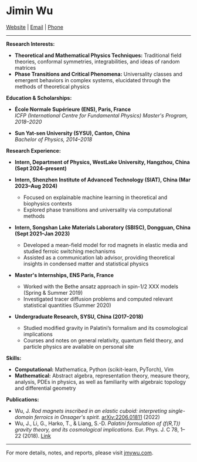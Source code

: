 # Jimin Wu

[Website](http://jmywu.com) | [Email](mailto:jaiman.ng@gmail.com) | [Phone](callto:8618819251873)

---

**Research Interests:**  
- **Theoretical and Mathematical Physics Techniques:** Traditional field theories, conformal symmetries, integrabilities, and ideas of random matrices  
- **Phase Transitions and Critical Phenomena:** Universality classes and emergent behaviors in complex systems, elucidated through the methods of theoretical physics

**Education & Scholarships:**  
- **École Normale Supérieure (ENS), Paris, France**  
  *ICFP (International Centre for Fundamental Physics) Master's Program, 2018–2020*  
<!--- Awarded ICFP scholarship (full scholarship for two-year master's) -->

- **Sun Yat-sen University (SYSU), Canton, China**  
  *Bachelor of Physics, 2014–2018*  
  <!--- - Member of the international class of theoretical physics (top 5% students)  
  - Outstanding student scholarship recipient (top 10% in class, 2016–2017; top 30% in class, 2015–2016) -->

**Research Experience:**  
- **Intern, Department of Physics, WestLake University, Hangzhou, China (Sept 2024–present)**

- **Intern, Shenzhen Institute of Advanced Technology (SIAT), China (Mar 2023–Aug 2024)**  
  - Focused on explainable machine learning in theoretical and biophysics contexts  
  - Explored phase transitions and universality via computational methods

- **Intern, Songshan Lake Materials Laboratory (SBISC), Dongguan, China (Sept 2021–Jan 2023)**  
  - Developed a mean-field model for rod magnets in elastic media and studied ferroic switching mechanisms  
  - Assisted as a communication lab advisor, providing theoretical insights in condensed matter and statistical physics

- **Master's Internships, ENS Paris, France**  
  - Worked with the Bethe ansatz approach in spin-1/2 XXX models (Spring & Summer 2019)  
  - Investigated tracer diffusion problems and computed relevant statistical quantities (Summer 2020)

- **Undergraduate Research, SYSU, China (2017–2018)**  
  - Studied modified gravity in Palatini’s formalism and its cosmological implications  
  - Courses and notes on general relativity, quantum field theory, and particle physics are available on personal site

**Skills:**  
- **Computational:** Mathematica, Python (scikit-learn, PyTorch), Vim  
- **Mathematical:** Abstract algebra, representation theory, measure theory, analysis, PDEs in physics, as well as familiarity with algebraic topology and differential geometry

**Publications:**  
- Wu, J. *Rod magnets inscribed in an elastic cuboid: interpreting single-domain ferroics in Onsager's spirit.* [arXiv:2206.01811](https://arxiv.org/abs/2206.01811) (2022)  
- Wu, J., Li, G., Harko, T., & Liang, S.-D. *Palatini formulation of \(f(R,T)\) gravity theory, and its cosmological implications.* Eur. Phys. J. C 78, 1–22 (2018). [Link](https://link.springer.com/article/10.1140/epjc/s10052-018-5923-9)

---

For more details, notes, and reports, please visit [jmywu.com](http://jmywu.com).
